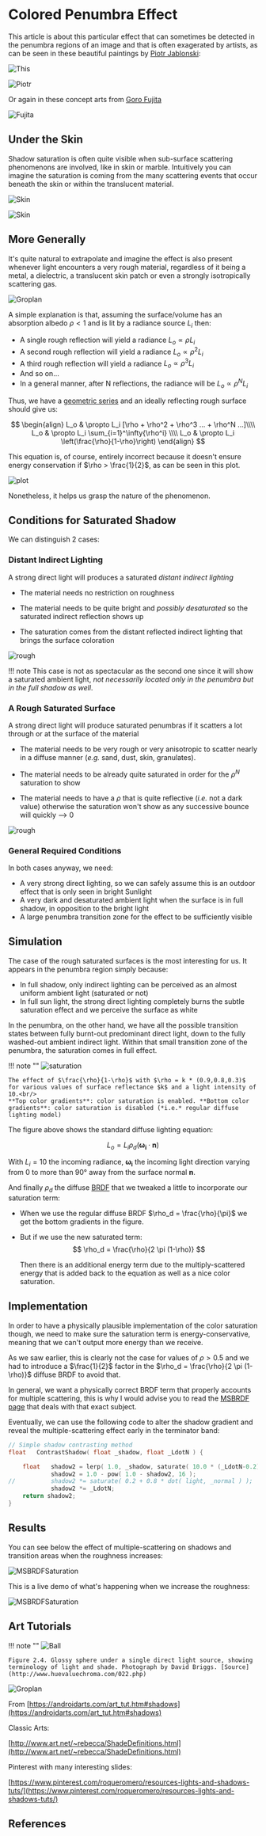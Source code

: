 ﻿# Colored Penumbra Effect

This article is about this particular effect that can sometimes be detected in the penumbra regions of an image and that is often exagerated by artists,
 as can be seen in these beautiful paintings by [Piotr Jablonski](https://www.behance.net/gallery/16101045/TOMCAT):

![This](images/ShadowColor/141006_PJ_Tomcat3.jpg)

![Piotr](images/ShadowColor/141006_PJ_Tomcat1.jpg)


Or again in these concept arts from [Goro Fujita](https://twitter.com/gorosart)

![Fujita](images/ShadowColor/SaturationEffect2.jpg)


## Under the Skin

Shadow saturation is often quite visible when sub-surface scattering phenomenons are involved, like in skin or marble.
Intuitively you can imagine the saturation is coming from the many scattering events that occur beneath the skin or within the translucent material.

![Skin](images/ShadowColor/SaturationInTheMiddle.jpg)

![Skin](images/ShadowColor/SubSurfaceScattering.jpg)


## More Generally

It's quite natural to extrapolate and imagine the effect is also present whenever light encounters a very rough material, regardless of it being a metal, a dielectric, a translucent skin patch or even a strongly isotropically scattering gas.

![Groplan](images/ShadowColor/ShadowSaturation.jpg)

A simple explanation is that, assuming the surface/volume has an absorption albedo $\rho < 1$ and is lit by a radiance source $L_i$ then:

* A single rough reflection will yield a radiance $L_o \propto\rho L_i$
* A second rough reflection will yield a radiance $L_o \propto\rho^2 L_i$
* A third rough reflection will yield a radiance $L_o \propto\rho^3 L_i$
* And so on...
* In a general manner, after N reflections, the radiance will be $L_o \propto\rho^N L_i$

Thus, we have a [geometric series](http://mathworld.wolfram.com/GeometricSeries.html) and an ideally reflecting rough surface should give us:

$$
\begin{align}
 L_o & \propto L_i [\rho + \rho^2 + \rho^3 ...  + \rho^N ...]\\\\
 L_o & \propto L_i \sum_{i=1}^\infty{\rho^i} \\\\
 L_o & \propto L_i \left(\frac{\rho}{1-\rho}\right)
 \end{align}
$$

This equation is, of course, entirely incorrect because it doesn't ensure energy conservation if $\rho > \frac{1}{2}$, as can be seen in this plot.

![plot](images/ShadowColor/InfiniteBounces.jpg)


Nonetheless, it helps us grasp the nature of the phenomenon.


## Conditions for Saturated Shadow

We can distinguish 2 cases:

### Distant Indirect Lighting

A strong direct light will produces a saturated *distant indirect lighting*

* The material needs no restriction on roughness

* The material needs to be quite bright and *possibly desaturated* so the saturated indirect reflection shows up

* The saturation comes from the distant reflected indirect lighting that brings the surface coloration

![rough](images/ShadowColor/SaturatedIndirectLight.jpg)

!!! note
    This case is not as spectacular as the second one since it will show a saturated ambient light, *not necessarily located only in the penumbra but in the full shadow as well*.


### A Rough Saturated Surface

A strong direct light will produce saturated penumbras if it scatters a lot through or at the surface of the material

* The material needs to be very rough or very anisotropic to scatter nearly in a diffuse manner (*e.g.* sand, dust, skin, granulates).

* The material needs to be already quite saturated in order for the $\rho^N$ saturation to show

* The material needs to have a $\rho$ that is quite reflective (*i.e.* not a dark value) otherwise the saturation won't show as any successive bounce will quickly --> 0

![rough](images/ShadowColor/RoughSaturatedSurface.jpg)


### General Required Conditions

In both cases anyway, we need:

* A very strong direct lighting, so we can safely assume this is an outdoor effect that is only seen in bright Sunlight
* A very dark and desaturated ambient light when the surface is in full shadow, in opposition to the bright light
* A large penumbra transition zone for the effect to be sufficiently visible


## Simulation

The case of the rough saturated surfaces is the most interesting for us. It appears in the penumbra region simply because:

* In full shadow, only indirect lighting can be perceived as an almost uniform ambient light (saturated or not)
* In full sun light, the strong direct lighting completely burns the subtle saturation effect and we perceive the surface as white

In the penumbra, on the other hand, we have all the possible transition states between fully burnt-out predominant direct light, down to the fully washed-out ambient indirect light.
Within that small transition zone of the penumbra, the saturation comes in full effect.

!!! note ""
    ![saturation](images/ShadowColor/SaturationEffect.jpg)

    The effect of $\frac{\rho}{1-\rho}$ with $\rho = k * (0.9,0.8,0.3)$ for various values of surface reflectance $k$ and a light intensity of 10.<br/>
	**Top color gradients**: color saturation is enabled. **Bottom color gradients**: color saturation is disabled (*i.e.* regular diffuse lighting model)


The figure above shows the standard diffuse lighting equation:

$$
L_o = L_i \rho_d (\boldsymbol{\omega_i}\cdot\boldsymbol{n})
$$

With $L_i=10$ the incoming radiance, $\boldsymbol{\omega_i}$ the incoming light direction varying from 0 to more than 90° away from the surface normal $\boldsymbol{n}$.

And finally $\rho_d$ the diffuse [BRDF](BRDF) that we tweaked a little to incorporate our saturation term:

* When we use the regular diffuse BRDF $\rho_d = \frac{\rho}{\pi}$ we get the bottom gradients in the figure.

* But if we use the new saturated term:
$$
\rho_d = \frac{\rho}{2 \pi (1-\rho)}
$$

    Then there is an additional energy term due to the multiply-scattered energy that is added back to the equation as well as a nice color saturation.


## Implementation

In order to have a physically plausible implementation of the color saturation though, we need to make sure the saturation term is energy-conservative, meaning that we can't output more energy than we receive.

As we saw earlier, this is clearly not the case for values of $\rho > 0.5$ and we had to introduce a $\frac{1}{2}$ factor in the $\rho_d = \frac{\rho}{2 \pi (1-\rho)}$ diffuse BRDF to avoid that.


In general, we want a physically correct BRDF term that properly accounts for multiple scattering, this is why I would advise you to read the [MSBRDF page](../BRDF/MSBRDF) that deals with that exact subject.

Eventually, we can use the following code to alter the shadow gradient and reveal the multiple-scattering effect early in the terminator band:

``` C++
// Simple shadow contrasting method
float	ContrastShadow( float _shadow, float _LdotN ) {

	float	shadow2 = lerp( 1.0, _shadow, saturate( 10.0 * (_LdotN-0.2) ) );	// This removes shadowing on back faces
			shadow2 = 1.0 - pow( 1.0 - shadow2, 16 );
//			shadow2 *= saturate( 0.2 + 0.8 * dot( light, _normal ) );			// Larger L.N, eating into the backfaces
			shadow2 *= _LdotN;
	return shadow2;
}
```

## Results

You can see below the effect of multiple-scattering on shadows and transition areas when the roughness increases:

![MSBRDFSaturation](./BRDF/images/MSBRDFSaturation.jpg)


This is a live demo of what's happening when we increase the roughness:

![MSBRDFSaturation](./BRDF/images/MSBRDFSaturation.gif)


## Art Tutorials

!!! note ""
    ![Ball](images/ShadowColor/Ball.jpg)

    Figure 2.4. Glossy sphere under a single direct light source, showing terminology of light and shade. Photograph by David Briggs. [Source](http://www.huevaluechroma.com/022.php)

![Groplan](images/ShadowColor/SaturationExample.jpg)

From [https://androidarts.com/art_tut.htm#shadows](https://androidarts.com/art_tut.htm#shadows)

Classic Arts:

[http://www.art.net/~rebecca/ShadeDefinitions.html](http://www.art.net/~rebecca/ShadeDefinitions.html)

Pinterest with many interesting slides:

[https://www.pinterest.com/roqueromero/resources-lights-and-shadows-tuts/](https://www.pinterest.com/roqueromero/resources-lights-and-shadows-tuts/)


## References

[^1]: 

